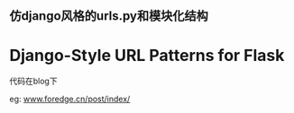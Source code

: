 ## 仿django风格的urls.py和模块化结构

# Django-Style URL Patterns for Flask

代码在blog下

eg: www.foredge.cn/post/index/
